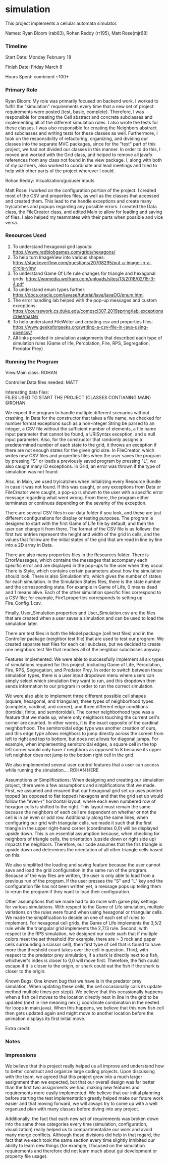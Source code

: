 simulation
====

This project implements a cellular automata simulator.

Names: Ryan Bloom (rab83), Rohan Reddy (rr195), Matt Rose(mjr68)

### Timeline

Start Date: Monday February 18

Finish Date: Friday March 8

Hours Spent: combined ~100+

### Primary Role
Ryan Bloom: My role was primarily focused on backend work.  I worked to fulfill the "simulation" requirements every time that a new set of project requirements were posted (test, basic, complete).  Therefore, I was responsible for creating the Cell abstract and concrete subclasses and implementing all of the different simulation rules.  I also wrote the tests for these classes.  I was also responsible for creating the Neighbors abstract and subclasses and writing tests for these classes as well.  Furthermore, I took on the responsibility of refactoring, organizing, and dividing our classes into the separate MVC packages, since for the "test" part of this project, we had not divided our classes in this manner. In order to do this, I moved and worked with the Grid class, and helped to remove all javafx references from any class not found in the view package.  I, along with both of my partners, also worked to coordinate and lead meetings and tried to help with other parts of the project wherever I could.      

Rohan Reddy: Visualization/gui/user inputs

Matt Rose: I worked on the configuration portion of the project. I created most of the CSV and properties files, as well as the classes that accessed and created them. This lead to me handle exceptions and create many try/catches and popups regarding any possible errors. I created the Data class, the FileCreator class, and edited Main to allow for loading and saving of files. I also helped my teammates with their parts when possible and vice versa.

### Resources Used
1) To understand hexagonal grid layouts:  https://www.redblobgames.com/grids/hexagons/
2) To help turn ImageView into various shapes: https://stackoverflow.com/questions/20708295/put-a-image-in-a-circle-view
3) To understand Game Of Life rule changes for triangle and hexagonal grids: https://wpmedia.wolfram.com/uploads/sites/13/2018/02/15-3-4.pdf
4) To understand enum types further: https://docs.oracle.com/javase/tutorial/java/javaOO/enum.html
5) The error handling lab helped with the pop-up messages and custom exceptions: https://coursework.cs.duke.edu/compsci307_2019spring/lab_exceptions/tree/master
6) To help understand FileWriter and creating csv and properties files: https://www.geeksforgeeks.org/writing-a-csv-file-in-java-using-opencsv/
7) All links provided in simulation assignments that described each type of simulation rules (Game of life, Percolation, Fire, RPS, Segregation, Predator Prey)


### Running the Program

View.Main class: ROHAN

Controller.Data files needed: MATT

Interesting data files:  
FILES USED TO START THE PROJECT (CLASSES CONTIANING MAIN) @ROHAN 

We expect the program to handle multiple different scenarios without crashing. In Data for the constructor that takes a file name, we checked for number format exceptions such as a non-integer String be parsed to an integer, a CSV file without the sufficient number of elements, a file name input parameter that cannot be found, a URISyntax exception, and a null input parameter. Also, for the constructor that randomly assigns a predetermined number of each state to the grid, it throws an exception if there are not enough states for the given grid size.
In FileCreator, which writes new CSV files and properties files when the user saves the program by pressing "S" or loads a previously saved program by pressing "L", we also caught many IO exceptions. 
In Grid, an error was thrown if the type of simulation was not found.

Also, in Main, we used try/catches when initializing every Resource Bundle in case it was not found. If this was caught, or any exceptions from Data or FileCreator were caught, a pop-up is shown to the user with a specific error message regarding what went wrong. From there, the program either terminates or continues depending on the severity of the exception.

There are several CSV files in our data folder if you look, and these are just different configurations for display or testing purposes. The program is designed to start with the first Game of Life file by default, and then the user can change it from there. The format of the CSV file is as follows: the first two entries represent the height and width of the grid in cells, and the values that follow are the initial states of the grid that are read in line by line into a 2D array in Data.

There are also many properties files in the Resources folder. There is ErrorMessages, which contains the messages that accompany each specific error and are displayed in the pop-ups to the user when they occur. There is Style, which contains certain parameters about how the simulation should look. There is also SimulationInfo, which gives the number of states for each simulation. In the Simulation States files, there is the state number and the corresponding state. For example in Game of Life, 0 means dead and 1 means alive. Each of the other simulation specific files correspond to a CSV file; for example, Fire1.properties corresponds to setting up Fire_Config_1.csv. 

Finally, User_Simulation.properties and User_Simulation.csv are the files that are created when a user saves a simulation and can be used to load the simulation later.

There are test files in both the Model package (cell test files) and in the Controller package (neighbor test file) that are used to test our program.  We created separate test files for each cell subclass, but we decided to create one neighbors test file that reaches all of the neighbor subclasses anyway.   

Features implemented: We were able to successfully implement all six types of simulations required for this project, including Game of Life, Percolation, Fire, RPS, Segregation, and Predator Prey.  In order to switch between these simulation types, there is a user input dropdown menu where users can simply select which simulation they want to run, and this dropdown then sends information to our program in order to run the correct simulation.  

We were also able to implement three different possible cell shapes (square, hexagonal, and triangular), three types of neighborhood types (complete, cardinal, and corner), and three different edge conditions (toroidal, finite, and semitoroidal).  The corner neighborhood type was a feature that we made up, where only neighbors touching the current cell's corner are counted.  In other words, it is the exact opposite of the cardinal neighborhood.  The semitoroidal edge type was another creation of ours, and this edge type allows neighbors to jump directly across the screen from left to right and top to bottom, but does not allows for diagonal jumps.  For example, when implementing semitoroidal edges, a square cell in the top left corner would only have 7 neighbors as opposed to 8 because its upper left neighbor does not jump to the bottom right cell in the grid. 

We also implemented several user control features that a user can access while running the simulation.... ROHAN HERE
   

Assumptions or Simplifications:  When designing and creating our simulation project, there were a few assumptions and simplifications that we made.  First, we assumed and ensured that our hexagonal grid set up uses pointed topped (as opposed to flat topped) hexagons and that the grid set up would follow the "even-r" horizontal layout, where each even numbered row of hexagon cells is shifted to the right.  This layout must remain the same because the neighbors of each cell are dependent on whether or not the cell is in an even or odd row.  Additionally along the same lines, when configuring our grid with triangular cells, we made it such that the first triangle in the upper right-hand corner (coordinates 0,0) will be displayed upside down.  This is an essential assumption because, when checking for neighbors of triangle cells, the orientation (upside down or right side up) impacts the neighbors.  Therefore, our code assumes that the firs triangle is upside down and determines the orientation of all other triangle cells based on this.    

We also simplified the loading and saving feature because the user cannot save and load the grid configuration in the same run of the program. Because of the way files are written, the user is only able to load from a previous run of the program. If the user presses the "S" and "L" key and the configuration file has not been written yet, a message pops up telling them to rerun the program if they want to load their configuration.

Other assumptions that we made had to do more with game play settings for various simulations.  With respect to the Game of Life simulation, multiple variations on the rules were found when using hexagonal or triangular cells.  We made the simplification to decide on one of each set of rules to implement.  For hexagonal cell grids, the Game of Life implements the 3,5/2 rule while the triangular grid implements the 2,7/3 rule.  Second, with respect to the RPS simulation, we designed our code such that if multiple colors meet the set threshold (for example, there are > 3 rock and paper cells surrounding a scissor cell), then first type of cell that is found to have more than threshold count takes over the cell in question.  Third, with respect to the predator prey simulation, if a shark is directly next to a fish, whichever's index is closer to 0,0 will move first.  Therefore, the fish could escape if it is closer to the origin, or shark could eat the fish if the shark is closer to the origin.

Known Bugs: One known bug that we have is in the predator prey simulation.  When updating these cells, the cell occasionally calls its update method multiple times per step().  We believe that this occasionally happens when a fish cell moves to the location directly next in line in the grid to be updated (next in line meaning nex i,j coordinate combination in the nested for loops in main.java).  When this happens, we believe that this new fish cell then gets updated again and might move to another location before the animation displays its first initial move.   

Extra credit:


### Notes


### Impressions
We believe that this project really helped us all improve and understand how to better construct and organize large coding projects.  Upon discussing with the team, we agreed that this project grew into a much larger assignment than we expected, but that our overall design was far better than the first two assignments we had, making new features and requirements more easily implemented.  We believe that our initial planning before starting the test implementation greatly helped make our future work easier and that moving forward, we will always try to come up with a well organized plan with many classes before diving into any project.  

Additionally, the fact that each new set of requirements was broken down into the same three categories every time (simulation, configuration, visualization) really helped us to compartmentalize our work and avoid many merge conflicts.  Although these divisions did help in that regard, the fact that we each took the same section every time slightly inhibited our ability to learn new things (for example, I focused on the simulation requirements and therefore did not learn much about gui development or property file usage).  
